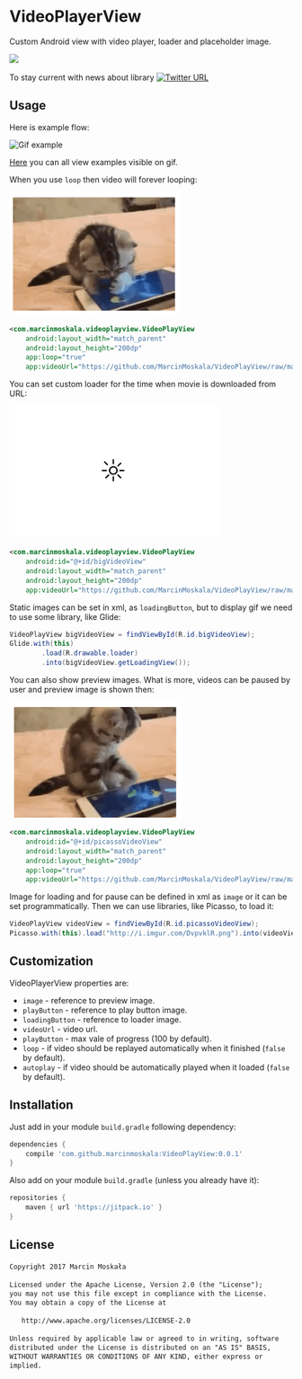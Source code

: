 # VideoPlayerView

Custom Android view with video player, loader and placeholder image.

[![](https://jitpack.io/v/marcinmoskala/VideoPlayView.svg)](https://jitpack.io/#marcinmoskala/VideoPlayView)

To stay current with news about library [![Twitter URL](https://img.shields.io/twitter/url/https/twitter.com/fold_left.svg?style=social&label=Follow%20%40marcinmoskala)](https://twitter.com/marcinmoskala?ref_src=twsrc%5Etfw)

## Usage

Here is example flow:

![Gif example](art/flow.gif)

[Here](https://github.com/MarcinMoskala/VideoPlayView/blob/master/app/src/main/res/layout/activity_sample.xml) you can all view examples visible on gif.

When you use `loop` then video will forever looping:

![Img1](art/loop.gif)

```xml
<com.marcinmoskala.videoplayview.VideoPlayView
    android:layout_width="match_parent"
    android:layout_height="200dp"
    app:loop="true"
    app:videoUrl="https://github.com/MarcinMoskala/VideoPlayView/raw/master/videos/cat1.mp4" />
```

You can set custom loader for the time when movie is downloaded from URL:

![Img1](art/loading.gif)

```xml
<com.marcinmoskala.videoplayview.VideoPlayView
    android:id="@+id/bigVideoView"
    android:layout_width="match_parent"
    android:layout_height="200dp"
    app:videoUrl="https://github.com/MarcinMoskala/VideoPlayView/raw/master/videos/gdg.mp4" />
```

Static images can be set in xml, as `loadingButton`, but to display gif we need to use some library, like Glide:

```java
VideoPlayView bigVideoView = findViewById(R.id.bigVideoView);
Glide.with(this)
        .load(R.drawable.loader)
        .into(bigVideoView.getLoadingView());
```

You can also show preview images. What is more, videos can be paused by user and preview image is shown then:

![Img1](art/pause.gif)

```xml
<com.marcinmoskala.videoplayview.VideoPlayView
    android:id="@+id/picassoVideoView"
    android:layout_width="match_parent"
    android:layout_height="200dp"
    app:loop="true"
    app:videoUrl="https://github.com/MarcinMoskala/VideoPlayView/raw/master/videos/cat1.mp4" />
```

Image for loading and for pause can be defined in xml as `image` or it can be set programmatically. Then we can use libraries, like Picasso, to load it:

```java
VideoPlayView videoView = findViewById(R.id.picassoVideoView);
Picasso.with(this).load("http://i.imgur.com/DvpvklR.png").into(videoView.getImageView());
```

## Customization

VideoPlayerView properties are:
* `image` - reference to preview image.
* `playButton` - reference to play button image.
* `loadingButton` - reference to loader image.
* `videoUrl` - video url.
* `playButton` - max vale of progress (100 by default).
* `loop` - if video should be replayed automatically when it finished (`false` by default).
* `autoplay` - if video should be automatically played when it loaded (`false` by default).

## Installation

Just add in your module `build.gradle` following dependency:

```groovy
dependencies {
    compile 'com.github.marcinmoskala:VideoPlayView:0.0.1'
}
```

Also add on your module `build.gradle` (unless you already have it):

```groovy
repositories {
    maven { url 'https://jitpack.io' }
}
```

License
-------

    Copyright 2017 Marcin Moskała

    Licensed under the Apache License, Version 2.0 (the "License");
    you may not use this file except in compliance with the License.
    You may obtain a copy of the License at

       http://www.apache.org/licenses/LICENSE-2.0

    Unless required by applicable law or agreed to in writing, software
    distributed under the License is distributed on an "AS IS" BASIS,
    WITHOUT WARRANTIES OR CONDITIONS OF ANY KIND, either express or implied.
